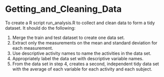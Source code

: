 # Getting_and_Cleaning_Data
To create a R script run_analysis.R to collect and clean data to form a tidy dataset.
It should do the following:
1. Merge the train and test dataset to create one data set.
2. Extract only the measurements on the mean and standard deviation for each measurement.
3. Use descriptive activity names to name the activities in the data set.
4. Appropriately label the data set with descriptive variable names.
5. From the data set in step 4, creates a second, independent tidy data set with the average of each variable for each activity and each subject.
